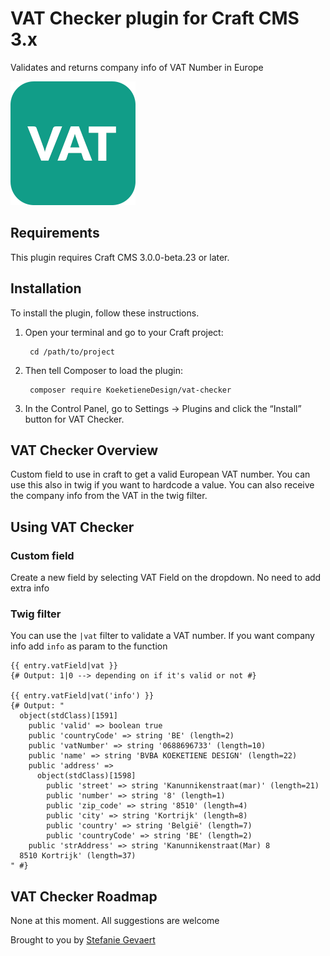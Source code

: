 # VAT Checker plugin for Craft CMS 3.x

Validates and returns company info of VAT Number in Europe

![Screenshot](resources/img/plugin-logo.png)

## Requirements

This plugin requires Craft CMS 3.0.0-beta.23 or later.

## Installation

To install the plugin, follow these instructions.

1. Open your terminal and go to your Craft project:

        cd /path/to/project

2. Then tell Composer to load the plugin:

        composer require KoeketieneDesign/vat-checker

3. In the Control Panel, go to Settings → Plugins and click the “Install” button for VAT Checker.

## VAT Checker Overview

Custom field to use in craft to get a valid European VAT number. You can use this also in twig if you want to hardcode a value. You can also receive the company info from the VAT in the twig filter.

## Using VAT Checker

### Custom field

Create a new field by selecting VAT Field on the dropdown. No need to add extra info

### Twig filter

You can use the `|vat` filter to validate a VAT number. If you want company info add `info` as param to the function

```twig
{{ entry.vatField|vat }}
{# Output: 1|0 --> depending on if it's valid or not #}

{{ entry.vatField|vat('info') }}
{# Output: "
  object(stdClass)[1591]
    public 'valid' => boolean true
    public 'countryCode' => string 'BE' (length=2)
    public 'vatNumber' => string '0688696733' (length=10)
    public 'name' => string 'BVBA KOEKETIENE DESIGN' (length=22)
    public 'address' =>
      object(stdClass)[1598]
        public 'street' => string 'Kanunnikenstraat(mar)' (length=21)
        public 'number' => string '8' (length=1)
        public 'zip_code' => string '8510' (length=4)
        public 'city' => string 'Kortrijk' (length=8)
        public 'country' => string 'België' (length=7)
        public 'countryCode' => string 'BE' (length=2)
    public 'strAddress' => string 'Kanunnikenstraat(Mar) 8
  8510 Kortrijk' (length=37)
" #}
```

## VAT Checker Roadmap

None at this moment. All suggestions are welcome

Brought to you by [Stefanie Gevaert](https://koeketienedesign.be/)
